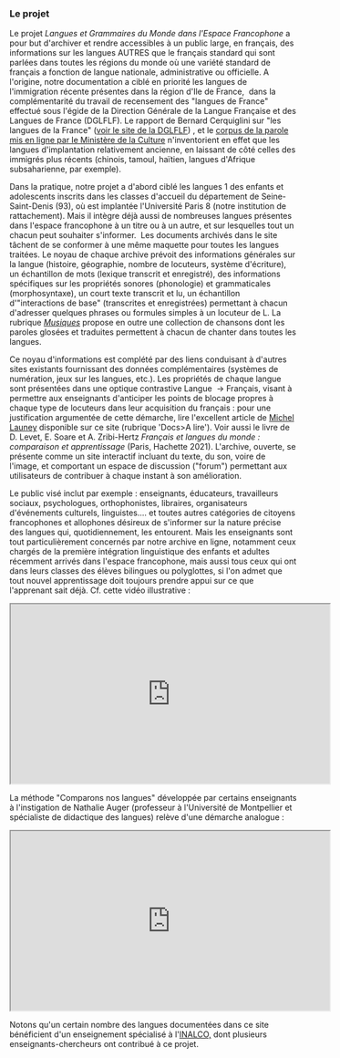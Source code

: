 ### Le projet

Le projet *Langues et Grammaires du Monde dans l'Espace Francophone* a pour but d'archiver et rendre accessibles à un public large, en français, des informations sur les  langues AUTRES que le français standard qui sont parlées dans toutes les régions du monde où une variété standard de français a fonction de langue nationale,  administrative ou officielle. A l'origine, notre documentation a ciblé en priorité les langues de l'immigration récente présentes dans la région d'Ile de France,  dans la complémentarité du travail de recensement des "langues de France" effectué sous l'égide de la Direction Générale de la Langue Française et des Langues de France 
(DGLFLF). Le rapport de Bernard Cerquiglini sur "les langues de la France" ([voir le site de la DGLFLF](http://www.dglf.culture.gouv.fr)) , et le [corpus de la parole mis en ligne par le Ministère de la Culture](http://corpusdelaparole.tge-adonis.fr/spip.php) n'inventorient en effet que les langues d'implantation relativement ancienne, en laissant de côté celles des immigrés plus récents (chinois,  tamoul, haïtien, langues d'Afrique subsaharienne, par exemple).

Dans la pratique, notre projet a d'abord ciblé les langues 1 des  enfants et adolescents inscrits dans les classes d'accueil du département de Seine-Saint-Denis (93), où est implantée l'Université Paris 8 (notre institution de rattachement). Mais il intègre déjà aussi de nombreuses langues présentes dans l'espace francophone à un titre ou à
 un autre, et sur lesquelles tout un chacun peut souhaiter s'informer.  Les documents archivés dans le site tâchent de se conformer à une même maquette pour toutes les langues traitées. Le noyau de chaque archive prévoit des informations générales sur la langue (histoire, géographie, nombre de locuteurs, système d'écriture), un échantillon de mots (lexique transcrit et enregistré), des informations spécifiques sur les 
propriétés sonores (phonologie) et grammaticales (morphosyntaxe), un court texte transcrit et lu, un échantillon d'"interactions de base" (transcrites et enregistrées) permettant à chacun d'adresser quelques phrases ou formules simples à un locuteur de L. La rubrique [*Musiques*](https://lgidf.cnrs.fr/musiques) propose en outre une collection de chansons dont les paroles glosées et traduites permettent à chacun de chanter dans toutes les langues. 

Ce noyau d'informations est complété par des liens conduisant à d'autres sites existants fournissant des données complémentaires (systèmes de  numération, jeux sur les langues, etc.). Les propriétés de chaque langue sont présentées dans une optique contrastive Langue  → Français, visant  à permettre aux enseignants d'anticiper les points de blocage propres à chaque type de locuteurs dans leur acquisition du français : pour une justification argumentée de cette démarche, lire l'excellent article de [Michel Launey](http://lgidf.cnrs.fr/sites/lgidf.cnrs.fr/files/images/%20Launey.2014.FLS.pdf) disponible sur ce site (rubrique 'Docs>A lire'). Voir aussi le livre de D. Levet, E. Soare et A. Zribi-Hertz *Français et langues du monde :  comparaison et apprentissage* (Paris, Hachette 2021). L'archive, ouverte, se présente comme un site interactif incluant du texte, du son, voire de l'image, et comportant un
 espace de discussion ("forum") permettant aux utilisateurs de contribuer à chaque instant à son amélioration.

Le public visé inclut par exemple : enseignants, éducateurs, travailleurs sociaux, psychologues, orthophonistes, libraires, organisateurs d'événements culturels, linguistes.... et toutes autres catégories de citoyens francophones et allophones désireux de s'informer sur la nature précise des langues qui, quotidiennement, les entourent. Mais les enseignants sont tout particulièrement concernés par notre 
archive en ligne, notamment ceux chargés de la première intégration linguistique des enfants et adultes récemment arrivés dans l'espace francophone, mais aussi tous ceux qui ont dans leurs classes des élèves bilingues ou polyglottes, si l'on admet que tout nouvel apprentissage doit toujours prendre appui sur ce que l'apprenant sait déjà. Cf. cette vidéo illustrative :

<iframe width="560" height="315" titile= "Vidéo LGMEF" src="https://www.canal-u.tv/chaines/cnrspouchet/embed/76897?t=0" allowfullscreen></iframe>

La méthode "Comparons nos langues" développée par certains  enseignants à l'instigation de Nathalie Auger (professeur à l'Université de Montpellier et spécialiste de didactique des langues) relève d'une démarche analogue :

<iframe width="560" height="315" src="https://www.youtube.com/embed/_ZlBiAoMTBo" title="Comparons nos langues" frameborderllowfullscreen></iframe>

Notons qu'un certain nombre des langues documentées dans ce site bénéficient d'un enseignement spécialisé à l'[INALCO,](http://www.inalco.fr/) dont plusieurs enseignants-chercheurs ont contribué à ce projet.
